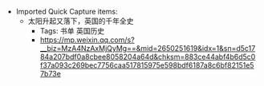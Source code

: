 - Imported Quick Capture items:
    - 太阳升起又落下，英国的千年全史
        - Tags: 书单 英国历史
        - https://mp.weixin.qq.com/s?__biz=MzA4NzAxMjQyMg==&mid=2650251619&idx=1&sn=d5c1784a207bdf0a8cbee8058204a64d&chksm=883ce44abf4b6d5c0f37a093c269bec7756caa517815975e598bdf6187a8c6bf82151e57b73e 
